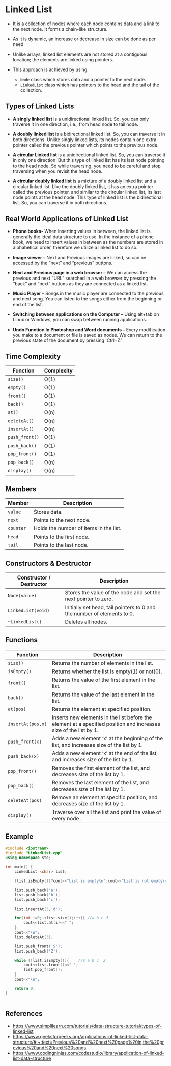 # Linked List

- It is a collection of nodes where each node contains data and a link to the next node. It forms a chain-like structure.

- As it is dynamic, an increase or decrease in size can be done as per need

- Unlike arrays, linked list elements are not stored at a contiguous location; the elements are linked using pointers.

- This approach is achieved by using:
    - `Node` class which stores data and a pointer to the next node.
    - `LinkedList` class which has pointers to the head and the tail of the collection.


## Types of Linked Lists

- **A singly linked list** is a unidirectional linked list. So, you can only traverse it in one direction, i.e., from head node to tail node.

- **A doubly linked list** is a bidirectional linked list. So, you can traverse it in both directions. Unlike singly linked lists, its nodes contain one extra pointer called the previous pointer which points to the previous node.

- **A circular Linked list** is a unidirectional linked list. So, you can traverse it in only one direction. But this type of linked list has its last node pointing to the head node. So while traversing, you need to be careful and stop traversing when you revisit the head node.

- **A circular doubly linked list** is a mixture of a doubly linked list and a circular linked list. Like the doubly linked list, it has an extra pointer called the previous pointer, and similar to the circular linked list, its last node points at the head node. This type of linked list is the bidirectional list. So, you can traverse it in both directions.


## Real World Applications of Linked List

- **Phone books-** When inserting values in between, the linked list is generally the ideal data structure to use. In the instance of a phone book, we need to insert values in between as the numbers are stored in alphabetical order, therefore we utilize a linked list to do so.
- **Image viewer –** Next and Previous images are linked, so can be accessed by the “next” and “previous” buttons.

- **Next and Previous page in a web browser –** We can access the previous and next “URL” searched in a web browser by pressing the “back” and “next” buttons as they are connected as a linked list.

- **Music Player –** Songs in the music player are connected to the previous and next song. You can listen to the songs either from the beginning or end of the list.

- **Switching between applications on the Computer –** Using alt+tab on Linux or Windows, you can swap between running applications. 

- **Undo Function In Photoshop and Word documents –** Every modification you make to a document or file is saved as nodes. We can return to the previous state of the document by pressing 'Ctrl+Z.'


## Time Complexity

| Function       | Complexity |
|----------------|------------|
| `size()`       |    O(1)    |
| `empty()`      |    O(1)    |
| `front()`      |    O(1)    |
| `back()`       |    O(1)    |
| `at()`         |    O(n)    |
| `deleteAt()`   |    O(n)    |
| `insertAt()`     |    O(n)    |
| `push_front()` |    O(1)    |
| `push_back()`  |    O(1)    |
| `pop_front()`  |    O(1)    |
| `pop_back()`   |    O(n)    |
| `display()`   |    O(n)    |



## Members

| Member   | Description |
|----------|-------------|
|`value`    | Stores data. |
|`next`    | Points to the next node. |
|`counter`| Holds the number of items in the list.|
|`head`    | Points to the first node. |
|`tail`    | Points to the last node. |


## Constructors & Destructor

| Constructor / Destructor | Description |
|--------------------------|-------------|
| `Node(value)`            | Stores the value of the node and set the next pointer to zero. |
| `LinkedList(void)`       | Initially set head, tail pointers to 0 and the number of elements to 0. |
| `~LinkedList()`          | Deletes all nodes. |
 

## Functions

| Function       | Description |
|----------------|-------------|
| `size()`       | Returns the number of elements in the list. |
| `isEmpty()`      | Returns whether the list is empty(1) or not(0). |
| `front()`      | Returns the value of the first element in the list.|
| `back()`       | Returns the value of the last element in the list.|
| `at(pos)`      | Returns the element at specified position.|
| `insertAt(pos,x)`| Inserts new elements in the list before the element at a specified position and increases size of the list by 1.|
| `push_front(x)`| Adds a new element ‘x’ at the beginning of the list, and increases size of the list by 1. |
| `push_back(x)` | Adds a new element ‘x’ at the end of the list, and increases size of the list by 1. |
| `pop_front()`  | Removes the first element of the list, and decreases size of the list by 1. |
| `pop_back()`   | Removes the last element of the list, and decreases size of the list by 1.|
|`deleteAt(pos)` | Remove an element at specific position, and decreases size of the list by 1.|
|`display()` | Traverse over all the list and print the value of every node  .|



## Example 

```cpp
#include <iostream>
#include "LinkedList.cpp"
using namespace std;

int main() {
    LinkedList <char> list;

    (list.isEmpty())?cout<<"List is empty\n":cout<<"List is not empty\n"; //list is not empty

    list.push_back('a');
    list.push_back('b');
    list.push_back('c');

    list.insertAt(3,'d');

    for(int i=0;i<list.size();i++){ //a b c d
        cout<<list.at(i)<<" ";
    }
    cout<<"\n";
    list.deleteAt(3);

    list.push_front('S');
    list.push_back('Z');

    while (!list.isEmpty()){    //S a b c  Z
        cout<<list.front()<<" ";
        list.pop_front();
    }
    cout<<"\n";

    return 0;
}



```

## References 
- https://www.simplilearn.com/tutorials/data-structure-tutorial/types-of-linked-list
- https://www.geeksforgeeks.org/applications-of-linked-list-data-structure/#:~:text=Previous%20and%20next%20page%20in,the%20previous%20and%20next%20songs.
- https://www.codingninjas.com/codestudio/library/application-of-linked-list-data-structure
